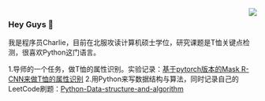 <img align="right" src="https://github-readme-stats.vercel.app/api?username=Charlie-crl&show_icons=true&icon_color=CE1D2D&text_color=718096&bg_color=ffffff&hide_title=true" />

### Hey Guys 👋

我是程序员Charlie，目前在北服攻读计算机硕士学位，研究课题是T恤关键点检测，很喜欢Python这门语言。



1.导师的一个任务，做T恤的属性识别。实验记录：[基于pytorch版本的Mask R-CNN来做T恤的属性识别](https://github.com/Charlie-crl/T-shirt-Attribute-Recognition-Based-on-Mask-R-CNN)
2.用Python来写数据结构与算法，同时记录自己的LeetCode刷题：[Python-Data-structure-and-algorithm](https://github.com/Charlie-crl/Python-Data-structure-and-algorithm)
